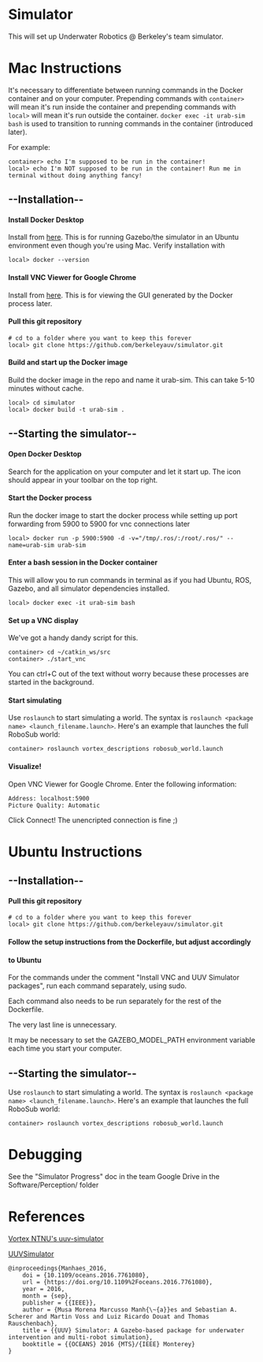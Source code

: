 # Simulator

This will set up Underwater Robotics @ Berkeley's team simulator.

# Mac Instructions

It's necessary to differentiate between running commands in the Docker container and on your computer. Prepending commands with `container>` will mean it's run inside the container and prepending commands with `local>` will mean it's run outside the container. `docker exec -it urab-sim bash` is used to transition to running commands in the container (introduced later).

For example:
```
container> echo I'm supposed to be run in the container!
local> echo I'm NOT supposed to be run in the container! Run me in terminal without doing anything fancy!
```

## --Installation--

#### Install Docker Desktop
Install from [here](https://docs.docker.com/docker-for-mac/install/). This is for running Gazebo/the simulator in an Ubuntu environment even though you're using Mac. Verify installation with
```
local> docker --version
```

#### Install VNC Viewer for Google Chrome
Install from [here](https://chrome.google.com/webstore/detail/vnc%C2%AE-viewer-for-google-ch/iabmpiboiopbgfabjmgeedhcmjenhbla?hl=en). This is for viewing the GUI generated by the Docker process later.

#### Pull this git repository
```
# cd to a folder where you want to keep this forever
local> git clone https://github.com/berkeleyauv/simulator.git
```

#### Build and start up the Docker image
Build the docker image in the repo and name it urab-sim. This can take 5-10 minutes without cache.
```
local> cd simulator
local> docker build -t urab-sim .
```

## --Starting the simulator--

#### Open Docker Desktop
Search for the application on your computer and let it start up. The icon should appear in your toolbar on the top right.

#### Start the Docker process
Run the docker image to start the docker process while setting up port forwarding from 5900 to 5900 for vnc connections later
```
local> docker run -p 5900:5900 -d -v="/tmp/.ros/:/root/.ros/" --name=urab-sim urab-sim
```

#### Enter a bash session in the Docker container
This will allow you to run commands in terminal as if you had Ubuntu, ROS, Gazebo, and all simulator dependencies installed.

```
local> docker exec -it urab-sim bash
```

#### Set up a VNC display
We've got a handy dandy script for this.

```
container> cd ~/catkin_ws/src
container> ./start_vnc
```
You can ctrl+C out of the text without worry because these processes are started in the background.

#### Start simulating
Use `roslaunch` to start simulating a world. The syntax is `roslaunch <package name> <launch_filename.launch>`. Here's an example that launches the full RoboSub world:

```
container> roslaunch vortex_descriptions robosub_world.launch
```

#### Visualize!
Open VNC Viewer for Google Chrome.
Enter the following information:
```
Address: localhost:5900
Picture Quality: Automatic
```
Click Connect! The unencripted connection is fine ;)


# Ubuntu Instructions

## --Installation--

#### Pull this git repository
```
# cd to a folder where you want to keep this forever
local> git clone https://github.com/berkeleyauv/simulator.git
```

#### Follow the setup instructions from the Dockerfile, but adjust accordingly
#### to Ubuntu
For the commands under the comment "Install VNC and UUV Simulator packages",
run each command separately, using sudo.

Each command also needs to be run separately for the rest of the Dockerfile.

The very last line is unnecessary.

It may be necessary to set the GAZEBO_MODEL_PATH environment variable each time
you start your computer.


## --Starting the simulator--

Use `roslaunch` to start simulating a world. The syntax is `roslaunch <package name> <launch_filename.launch>`. Here's an example that launches the full RoboSub world:

```
container> roslaunch vortex_descriptions robosub_world.launch
```

# Debugging
See the "Simulator Progress" doc in the team Google Drive in the Software/Perception/ folder

# References
[Vortex NTNU's uuv-simulator](https://github.com/vortexntnu/uuv-simulator)

[UUVSimulator](https://uuvsimulator.github.io/)
```
@inproceedings{Manhaes_2016,
    doi = {10.1109/oceans.2016.7761080},
    url = {https://doi.org/10.1109%2Foceans.2016.7761080},
    year = 2016,
    month = {sep},
    publisher = {{IEEE}},
    author = {Musa Morena Marcusso Manh{\~{a}}es and Sebastian A. Scherer and Martin Voss and Luiz Ricardo Douat and Thomas Rauschenbach},
    title = {{UUV} Simulator: A Gazebo-based package for underwater intervention and multi-robot simulation},
    booktitle = {{OCEANS} 2016 {MTS}/{IEEE} Monterey}
}
```
